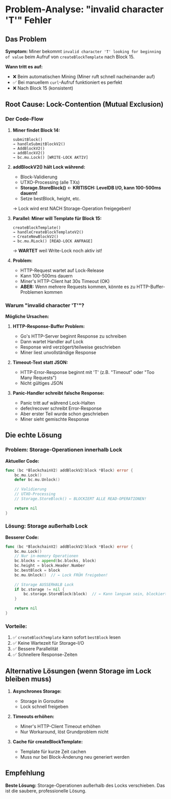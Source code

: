# Problem-Analyse: "invalid character 'T'" Fehler

## Das Problem

**Symptom:** Miner bekommt `invalid character 'T' looking for beginning of value` beim Aufruf von `createBlockTemplate` nach Block 15.

**Wann tritt es auf:**
- ❌ Beim automatischen Mining (Miner ruft schnell nacheinander auf)
- ✅ Bei manuellem `curl`-Aufruf funktioniert es perfekt
- ❌ Nach Block 15 (konsistent)

## Root Cause: Lock-Contention (Mutual Exclusion)

### Der Code-Flow

1. **Miner findet Block 14:**
   ```
   submitBlock() 
   → handleSubmitBlockV2()
   → AddBlockV2()
   → addBlockV2() 
   → bc.mu.Lock() [WRITE-LOCK AKTIV]
   ```

2. **addBlockV2() hält Lock während:**
   - Block-Validierung
   - UTXO-Processing (alle TXs)
   - **Storage.StoreBlock()** ← **KRITISCH: LevelDB I/O, kann 100-500ms dauern!**
   - Setze bestBlock, height, etc.
   
   → Lock wird erst NACH Storage-Operation freigegeben!

3. **Parallel: Miner will Template für Block 15:**
   ```
   createBlockTemplate()
   → handleCreateBlockTemplateV2()
   → CreateNewBlockV2()
   → bc.mu.RLock() [READ-LOCK ANFRAGE]
   ```
   
   → **WARTET** weil Write-Lock noch aktiv ist!

4. **Problem:**
   - HTTP-Request wartet auf Lock-Release
   - Kann 100-500ms dauern
   - Miner's HTTP-Client hat 30s Timeout (OK)
   - **ABER:** Wenn mehrere Requests kommen, könnte es zu HTTP-Buffer-Problemen kommen

### Warum "invalid character 'T'"?

**Mögliche Ursachen:**

1. **HTTP-Response-Buffer Problem:**
   - Go's HTTP-Server beginnt Response zu schreiben
   - Dann wartet Handler auf Lock
   - Response wird verzögert/teilweise geschrieben
   - Miner liest unvollständige Response

2. **Timeout-Text statt JSON:**
   - HTTP-Error-Response beginnt mit 'T' (z.B. "Timeout" oder "Too Many Requests")
   - Nicht gültiges JSON

3. **Panic-Handler schreibt falsche Response:**
   - Panic tritt auf während Lock-Halten
   - defer/recover schreibt Error-Response
   - Aber erster Teil wurde schon geschrieben
   - Miner sieht gemischte Response

## Die echte Lösung

### Problem: Storage-Operationen innerhalb Lock

**Aktueller Code:**
```go
func (bc *BlockchainV2) addBlockV2(block *Block) error {
    bc.mu.Lock()
    defer bc.mu.Unlock()
    
    // Validierung
    // UTXO-Processing
    // Storage.StoreBlock() ← BLOCKIERT ALLE READ-OPERATIONEN!
    
    return nil
}
```

### Lösung: Storage außerhalb Lock

**Besserer Code:**
```go
func (bc *BlockchainV2) addBlockV2(block *Block) error {
    bc.mu.Lock()
    // Nur in-memory Operationen
    bc.blocks = append(bc.blocks, block)
    bc.height = block.Header.Number
    bc.bestBlock = block
    bc.mu.Unlock()  // ← Lock FRÜH freigeben!
    
    // Storage AUSSERHALB Lock
    if bc.storage != nil {
        bc.storage.StoreBlock(block)  // ← Kann langsam sein, blockiert aber nicht andere!
    }
    
    return nil
}
```

### Vorteile:

1. ✅ `createBlockTemplate` kann sofort `bestBlock` lesen
2. ✅ Keine Wartezeit für Storage-I/O
3. ✅ Bessere Parallelität
4. ✅ Schnellere Response-Zeiten

## Alternative Lösungen (wenn Storage im Lock bleiben muss)

1. **Asynchrones Storage:**
   - Storage in Goroutine
   - Lock schnell freigeben

2. **Timeouts erhöhen:**
   - Miner's HTTP-Client Timeout erhöhen
   - Nur Workaround, löst Grundproblem nicht

3. **Cache für createBlockTemplate:**
   - Template für kurze Zeit cachen
   - Muss nur bei Block-Änderung neu generiert werden

## Empfehlung

**Beste Lösung:** Storage-Operationen außerhalb des Locks verschieben. Das ist die saubere, professionelle Lösung.

